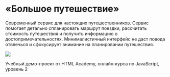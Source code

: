 # «Большое путешествие»

Современный сервис для настоящих путешественников. Сервис помогает детально спланировать маршрут поездки, рассчитать стоимость путешествия и получить информацию о достопримечательностях. Минималистичный интерфейс не даст повода отвлечься и сфокусирует внимание на планировании путешествия.

![](https://i.postimg.cc/8kjHvFWZ/Safari-Big-Sur-Light.png)

Учебный демо-проект от HTML Academy, онлайн‑курса по JavaScript, уровень 2